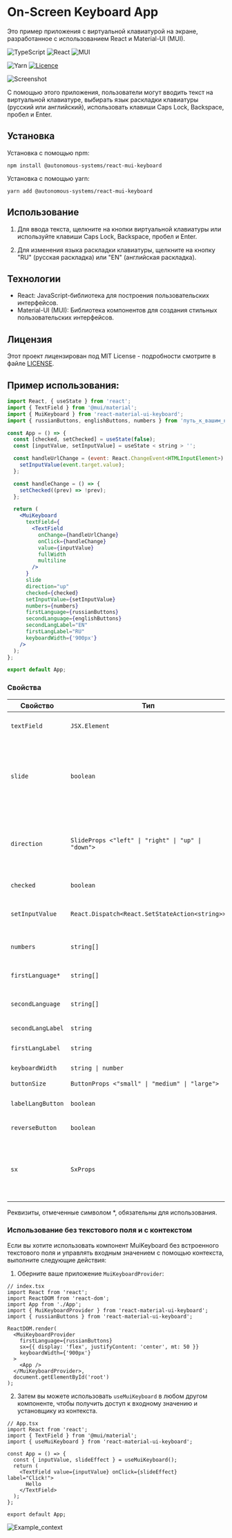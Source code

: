 # On-Screen Keyboard App

Это пример приложения с виртуальной клавиатурой на экране, разработанное с использованием React и Material-UI (MUI).

![TypeScript](https://img.shields.io/badge/typescript-%23007ACC.svg?style=for-the-badge&logo=typescript&logoColor=white)
![React](https://img.shields.io/badge/react-%2320232a.svg?style=for-the-badge&logo=react&logoColor=%2361DAFB)
![MUI](https://img.shields.io/badge/MUI-%230081CB.svg?style=for-the-badge&logo=mui&logoColor=white)

![Yarn](https://img.shields.io/badge/yarn-%232C8EBB.svg?style=for-the-badge&logo=yarn&logoColor=white)
[![Licence](https://img.shields.io/github/license/Ileriayo/markdown-badges?style=for-the-badge)](./LICENSE)

![Screenshot](./screenshots/ru_screen.png)

<!-- <hr> -->

С помощью этого приложения, пользователи могут вводить текст на виртуальной клавиатуре, выбирать язык раскладки клавиатуры (русский или английский), использовать клавиши Caps Lock, Backspace, пробел и Enter.

## Установка

Установка с помощью npm:

`npm install @autonomous-systems/react-mui-keyboard`

Установка с помощью yarn:

`yarn add @autonomous-systems/react-mui-keyboard`

## Использование

1. Для ввода текста, щелкните на кнопки виртуальной клавиатуры или используйте клавиши Caps Lock, Backspace, пробел и Enter.

2. Для изменения языка раскладки клавиатуры, щелкните на кнопку "RU" (русская раскладка) или "EN" (английская раскладка).

## Технологии

- React: JavaScript-библиотека для построения пользовательских интерфейсов.
- Material-UI (MUI): Библиотека компонентов для создания стильных пользовательских интерфейсов.

## Лицензия

Этот проект лицензирован под MIT License - подробности смотрите в файле [LICENSE](LICENSE).

## Пример использования:

```jsx
import React, { useState } from 'react';
import { TextField } from '@mui/material';
import { MuiKeyboard } from 'react-material-ui-keyboard';
import { russianButtons, englishButtons, numbers } from 'путь_к_вашим_клавишам';

const App = () => {
  const [checked, setChecked] = useState(false);
  const [inputValue, setInputValue] = useState < string > '';

  const handleUrlChange = (event: React.ChangeEvent<HTMLInputElement>) => {
    setInputValue(event.target.value);
  };

  const handleChange = () => {
    setChecked((prev) => !prev);
  };

  return (
    <MuiKeyboard
      textField={
        <TextField
          onChange={handleUrlChange}
          onClick={handleChange}
          value={inputValue}
          fullWidth
          multiline
        />
      }
      slide
      direction="up"
      checked={checked}
      setInputValue={setInputValue}
      numbers={numbers}
      firstLanguage={russianButtons}
      secondLanguage={englishButtons}
      secondLangLabel="EN"
      firstLangLabel="RU"
      keyboardWidth={'900px'}
    />
  );
};

export default App;
```

### Свойства

| Свойство          | Тип                                                | Описание                                                                                                                                         |
| ----------------- | -------------------------------------------------- | ------------------------------------------------------------------------------------------------------------------------------------------------ |
| `textField`       | `JSX.Element`                                      | Компонент текстового поля ввода.                                                                                                                 |
| `slide`           | `boolean`                                          | Флаг, указывающий, должна ли клавиатура появиться с анимацией Slide. По умолчанию, `true`.                                                       |
| `direction`       | `SlideProps <"left" \| "right" \| "up" \| "down">` | Направление анимации Slide (используется, если `slide` установлен в `true`). По умолчанию, `up`.                                                 |
| `checked`         | `boolean`                                          | Флаг видимости клавиатуры.                                                                                                                       |
| `setInputValue`   | `React.Dispatch<React.SetStateAction<string>>`     | Callback для установки значения текстового поля.                                                                                                 |
| `numbers`         | `string[]`                                         | Массив символов для кнопок с цифрами.                                                                                                            |
| `firstLanguage*`  | `string[]`                                         | Массив символов для кнопок в первом языке.                                                                                                       |
| `secondLanguage`  | `string[]`                                         | Массив символов для кнопок во втором языке.                                                                                                      |
| `secondLangLabel` | `string`                                           | Метка для второго языка.                                                                                                                         |
| `firstLangLabel`  | `string`                                           | Метка для первого языка.                                                                                                                         |
| `keyboardWidth`   | `string \| number`                                 | Ширина клавиатуры.                                                                                                                               |
| `buttonSize`      | `ButtonProps <"small" \| "medium" \| "large">`     | Размер кнопки.                                                                                                                                   |
| `labelLangButton` | `boolean`                                          | Кнопка переключения языков.                                                                                                                      |
| `reverseButton`   | `boolean`                                          | Кнопка сброса текста.                                                                                                                            |
| `sx`              | `SxProps`                                          | [sx prop - это ярлык для определения пользовательских стилей, который имеет доступ к теме.](https://mui.com/system/getting-started/the-sx-prop/) |

Реквизиты, отмеченные символом \*, обязательны для использования.

### Использование без текстового поля и с контекстом

Если вы хотите использовать компонент MuiKeyboard без встроенного текстового поля и управлять входным значением с помощью контекста, выполните следующие действия:

1. Оберните ваше приложение `MuiKeyboardProvider`:

```tsx
// index.tsx
import React from 'react';
import ReactDOM from 'react-dom';
import App from './App';
import { MuiKeyboardProvider } from 'react-material-ui-keyboard';
import { russianButtons } from 'react-material-ui-keyboard';

ReactDOM.render(
  <MuiKeyboardProvider
    firstLanguage={russianButtons}
    sx={{ display: 'flex', justifyContent: 'center', mt: 50 }}
    keyboardWidth={'900px'}
  >
    <App />
  </MuiKeyboardProvider>,
  document.getElementById('root')
);
```

2. Затем вы можете использовать `useMuiKeyboard` в любом другом компоненте, чтобы получить доступ к входному значению и установщику из контекста.

```tsx
// App.tsx
import React from 'react';
import { TextField } from '@mui/material';
import { useMuiKeyboard } from 'react-material-ui-keyboard';

const App = () => {
  const { inputValue, slideEffect } = useMuiKeyboard();
  return (
    <TextField value={inputValue} onClick={slideEffect} label="Click!">
      Hello
    </TextField>
  );
};

export default App;
```

![Example_context](./screenshots/keyboard_context.png)
